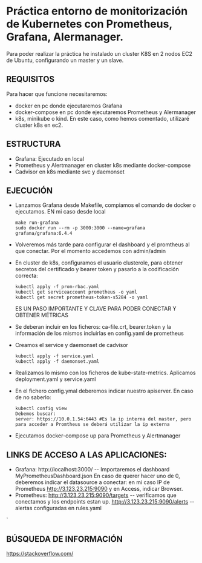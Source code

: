 # Práctica entorno de monitorización de Kubernetes con Prometheus, Grafana, Alermanager.

Para poder realizar la práctica he instalado un cluster K8S en 2 nodos EC2 de Ubuntu, configurando un master y un slave.


## REQUISITOS

Para hacer que funcione necesitaremos:

  - docker en pc donde ejecutaremos Grafana
  - docker-compose en pc donde ejecutaremos Prometheus y Alermanager
  - k8s, minikube o kind. En este caso, como hemos comentado, utilizaré cluster k8s en ec2.

## ESTRUCTURA


  - Grafana: Ejecutado en local
  - Prometheus y Alertmanager en cluster k8s mediante docker-compose
  - Cadvisor en k8s mediante svc y daemonset

## EJECUCIÓN

  - Lanzamos Grafana desde Makefile, compiamos el comando de docker o ejecutamos. EN mi caso desde local
    ```
    make run-grafana
    sudo docker run --rm -p 3000:3000 --name=grafana grafana/grafana:6.4.4
    ```
  - Volveremos más tarde para configurar el dashboard y el promtheus al que conectar. Por el momento accedemos con admin/admin
  - En cluster de k8s, configuramos el usuario clusterole, para obtener secretos del certificado y bearer token y pasarlo a la codificación correcta:
    ```
    kubectl apply -f prom-rbac.yaml
    kubectl get serviceaccount prometheus -o yaml
    kubectl get secret prometheus-token-s5284 -o yaml
    ```
    ES UN PASO IMPORTANTE Y CLAVE PARA PODER CONECTAR Y OBTENER MÉTRICAS
  - Se deberan incluir en los ficheros: ca-file.crt, bearer.token y la información de los mismos incluirlas en config.yaml de prometheus
  - Creamos el service y daemonset de cadvisor
    ```
    kubectl apply -f service.yaml 
    kubectl apply -f daemonset.yaml
    ```
  - Realizamos lo mismo con los ficheros de kube-state-metrics. Aplicamos deployment.yaml y service.yaml
  - En el fichero config.ymal deberemos indicar nuestro apiserver. En caso de no saberlo:
  
    ```
    kubectl config view
    Debemos buscar: 
    server: https://10.0.1.54:6443 #Es la ip interna del master, pero para acceder a Promtheus se deberá utilizar la ip externa
    ```
  - Ejecutamos docker-compose up para Prometheus y Alertmanager 


## LINKS DE ACCESO A LAS APLICACIONES:

  - Grafana:    http://localhost:3000/ -- Importaremos el dashboard MyPrometheusDashboard.json
                En caso de querer hacer uno de 0, deberemos indicar el datasource a conectar: en mi caso IP de Prometheus 
                http://3.123.23.215:9090 y en Access, indicar Browser.
  - Prometheus: http://3.123.23.215:9090/targets -- verificamos que conectamos y los endpoints estan up.
                http://3.123.23.215:9090/alerts -- alertas configuradas en rules.yaml

  `

## BÚSQUEDA DE INFORMACIÓN
  
   https://stackoverflow.com/

